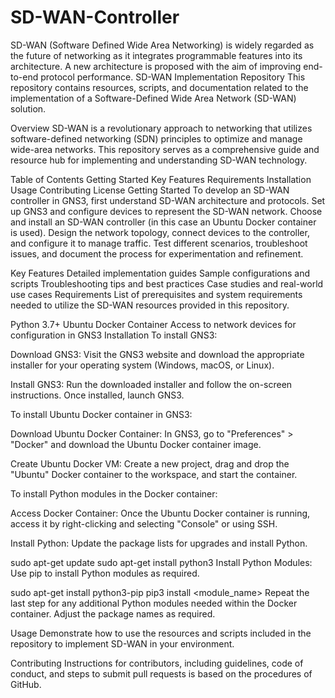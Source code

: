 # SD-WAN-Controller
SD-WAN (Software Defined Wide Area Networking) is widely regarded as the future of  networking as it integrates programmable features into its architecture. A new architecture is proposed with the aim of improving end-to-end protocol performance.
SD-WAN Implementation Repository
This repository contains resources, scripts, and documentation related to the implementation of a Software-Defined Wide Area Network (SD-WAN) solution.

Overview
SD-WAN is a revolutionary approach to networking that utilizes software-defined networking (SDN) principles to optimize and manage wide-area networks. This repository serves as a comprehensive guide and resource hub for implementing and understanding SD-WAN technology.

Table of Contents
Getting Started
Key Features
Requirements
Installation
Usage
Contributing
License
Getting Started
To develop an SD-WAN controller in GNS3, first understand SD-WAN architecture and protocols. Set up GNS3 and configure devices to represent the SD-WAN network. Choose and install an SD-WAN controller (in this case an Ubuntu Docker container is used). Design the network topology, connect devices to the controller, and configure it to manage traffic. Test different scenarios, troubleshoot issues, and document the process for experimentation and refinement.

Key Features
Detailed implementation guides
Sample configurations and scripts
Troubleshooting tips and best practices
Case studies and real-world use cases
Requirements
List of prerequisites and system requirements needed to utilize the SD-WAN resources provided in this repository.

Python 3.7+
Ubuntu Docker Container
Access to network devices for configuration in GNS3
Installation
To install GNS3:

Download GNS3: Visit the GNS3 website and download the appropriate installer for your operating system (Windows, macOS, or Linux).

Install GNS3: Run the downloaded installer and follow the on-screen instructions. Once installed, launch GNS3.

To install Ubuntu Docker container in GNS3:

Download Ubuntu Docker Container: In GNS3, go to "Preferences" > "Docker" and download the Ubuntu Docker container image.

Create Ubuntu Docker VM: Create a new project, drag and drop the "Ubuntu" Docker container to the workspace, and start the container.

To install Python modules in the Docker container:

Access Docker Container: Once the Ubuntu Docker container is running, access it by right-clicking and selecting "Console" or using SSH.

Install Python: Update the package lists for upgrades and install Python.

sudo apt-get update
sudo apt-get install python3
Install Python Modules: Use pip to install Python modules as required.

sudo apt-get install python3-pip
pip3 install <module_name>
Repeat the last step for any additional Python modules needed within the Docker container. Adjust the package names as required.

Usage
Demonstrate how to use the resources and scripts included in the repository to implement SD-WAN in your environment.

Contributing
Instructions for contributors, including guidelines, code of conduct, and steps to submit pull requests is based on the procedures of GitHub.
